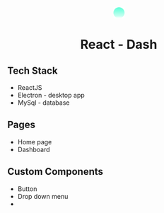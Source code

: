 <div align="center">
  <img alt="Logo" src="src/Images/logo.png" width="25" />
</div>
<h1 align="center">
  React - Dash
</h1>

## **Tech Stack**
- ReactJS
- Electron - desktop app
- MySql - database

## **Pages**
- Home page
- Dashboard


## **Custom Components**
- Button
- Drop down menu
- 